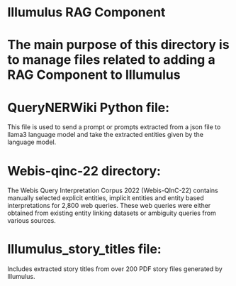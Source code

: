 # Illumulus RAG Component 

# The main purpose of this directory is to manage files related to adding a RAG Component to Illumulus

# QueryNERWiki Python file: 

This file is used to send a prompt or prompts extracted from a json file to llama3 language model and take the extracted entities given by the language model. 

# Webis-qinc-22 directory: 

The Webis Query Interpretation Corpus 2022 (Webis-QInC-22) contains manually selected explicit entities, implicit entities and entity based interpretations for 2,800 web queries. These web queries were either obtained from existing entity linking datasets or ambiguity queries from various sources.

# Illumulus_story_titles file: 

Includes extracted story titles from over 200 PDF story files generated by Illumulus. 

